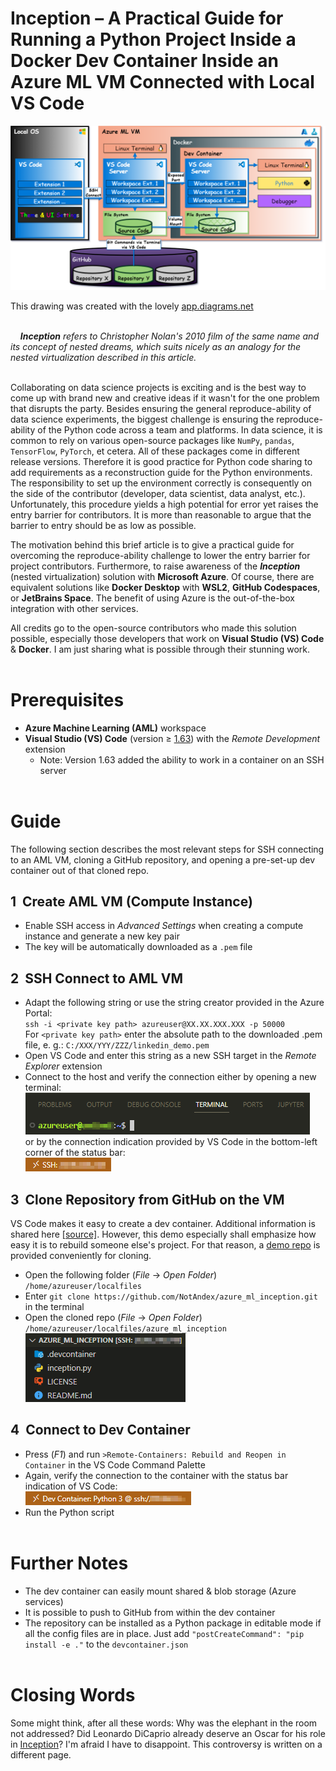 # Inception – A Practical Guide for Running a Python Project Inside a Docker Dev Container Inside an Azure ML VM Connected with Local VS Code

![test](./images/inception.png)

This drawing was created with the lovely [app.diagrams.net](https://app.diagrams.net/)
<br></br>

&nbsp;&nbsp;&nbsp; ***Inception** refers to Christopher Nolan's 2010 film of the same name and its concept of nested dreams, which suits nicely as an analogy for the nested virtualization described in this article.* 
<br></br>

Collaborating on data science projects is exciting and is the best way to come up with brand new and creative ideas if it wasn't for the one problem that disrupts the party. Besides ensuring the general reproduce-ability of data science experiments, the biggest challenge is ensuring the reproduce-ability of the Python code across a team and platforms. In data science, it is common to rely on various open-source packages like ``NumPy``, ``pandas``, ``TensorFlow``, ``PyTorch``, et cetera. All of these packages come in different release versions. Therefore it is good practice for Python code sharing to add requirements as a reconstruction guide for the Python environments. The responsibility to set up the environment correctly is consequently on the side of the contributor (developer, data scientist, data analyst, etc.). Unfortunately, this procedure yields a high potential for error yet raises the entry barrier for contributors. It is more than reasonable to argue that the barrier to entry should be as low as possible.  

The motivation behind this brief article is to give a practical guide for overcoming the reproduce-ability challenge to lower the entry barrier for project contributors. Furthermore, to raise awareness of the ***Inception*** (nested virtualization) solution with **Microsoft Azure**. Of course, there are equivalent solutions like **Docker Desktop** with **WSL2**, **GitHub Codespaces**, or **JetBrains Space**. The benefit of using Azure is the out-of-the-box integration with other services.

All credits go to the open-source contributors who made this solution possible, especially those developers that work on **Visual Studio (VS) Code** & **Docker**. I am just sharing what is possible through their stunning work.
<br></br>

# Prerequisites
* **Azure Machine Learning (AML)** workspace
* **Visual Studio (VS) Code** (version ≥ [1.63](https://code.visualstudio.com/updates/v1_63#_remote-development)) with the *Remote Development* extension  
  * Note: Version 1.63 added the ability to work in a container on an SSH server
<br></br>

# Guide
The following section describes the most relevant steps for SSH connecting to an AML VM, cloning a GitHub repository, and opening a pre-set-up dev container out of that cloned repo.
## 1&nbsp; Create AML VM (Compute Instance)
* Enable SSH access in *Advanced Settings* when creating a compute instance and generate a new key pair
* The key will be automatically downloaded as a ``.pem`` file

## 2&nbsp; SSH Connect to AML VM
*  Adapt the following string or use the string creator provided in the Azure Portal:  
``ssh -i <private key path> azureuser@XX.XX.XXX.XXX -p 50000``  
For ```<private key path>``` enter the absolute path to the downloaded .pem file, e. g.: ``C:/XXX/YYY/ZZZ/linkedin_demo.pem``
* Open VS Code and enter this string as a new SSH target in the *Remote Explorer* extension
* Connect to the host and verify the connection either by opening a new   terminal:  
  ![img_02](./images/img_02.png)  
  or by the connection indication provided by VS Code in the bottom-left corner of the status bar:  
  ![img_03](./images/img_03.png)  


## 3&nbsp; Clone Repository from GitHub on the VM
VS Code makes it easy to create a dev container. Additional information is shared here [[source]](https://code.visualstudio.com/docs/remote/remote-overview). However, this demo especially shall emphasize how easy it is to rebuild someone else's project. For that reason, a [demo repo](https://github.com/NotAndex/azure_ml_inception) is provided conveniently for cloning.
* Open the following folder (*File* → *Open Folder*) ``/home/azureuser/localfiles``
* Enter ``git clone https://github.com/NotAndex/azure_ml_inception.git`` in the terminal
* Open the cloned repo  (*File* → *Open Folder*) ``/home/azureuser/localfiles/azure_ml_inception``  
![img_04](./images/img_04.png)  


## 4&nbsp; Connect to Dev Container
* Press (*F1*) and run ```>Remote-Containers: Rebuild and Reopen in Container``` in the VS Code Command Palette
* Again, verify the connection to the container with the status bar indication of VS Code:  
![img_05](./images/img_05.png)  
* Run the Python script
<br></br>

# Further Notes
* The dev container can easily mount shared & blob storage (Azure services)
* It is possible to push to GitHub from within the dev container
* The repository can be installed as a Python package in editable mode if all the config files are in place. Just add ``"postCreateCommand": "pip install -e ."`` to the ``devcontainer.json``
<br></br>

# Closing Words
Some might think, after all these words: Why was the elephant in the room not addressed? Did Leonardo DiCaprio already deserve an Oscar for his role in [Inception](https://www.imdb.com/title/tt1375666/)? I'm afraid I have to disappoint. This controversy is written on a different page.